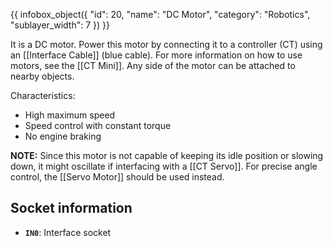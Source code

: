 {{ infobox_object({
	"id": 20,
	"name": "DC Motor",
	"category": "Robotics",
	"sublayer_width": 7
}) }}

It is a DC motor. Power this motor by connecting it to a controller (CT) using an [[Interface Cable]] (blue cable). For more information on how to use motors, see the [[CT Mini]]. Any side of the motor can be attached to nearby objects.

Characteristics:
* High maximum speed
* Speed control with constant torque
* No engine braking

**NOTE:** Since this motor is not capable of keeping its idle position or slowing down, it might oscillate if interfacing with a [[CT Servo]]. For precise angle control, the [[Servo Motor]] should be used instead.

## Socket information
- **`IN0`**: Interface socket